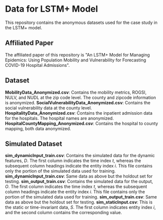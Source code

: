 # Data for LSTM+ Model

This repository contains the anonymous datasets used for the case study in the LSTM+ model.

## Affiliated Paper

The affiliated paper of this repository is "An LSTM+ Model for Managing Epidemics: Using Population Mobility and Vulnerability for Forecasting COVID-19 Hospital Admissions".

## Dataset

**MobilityData_Anonymized.csv**: Contains the mobility metrics, ROGSI, NULV, and NUDL at the zip code level. The county and zipcode information is anonymized.
**SocialVulnerabilityData_Anonymized.csv**: Contains the social vulnerability data at the county level.
**HospitalityData_Anonymized.csv**: Contains the inpatient admission data for the hospitals. The hospital names are anonymized.
**HospitalCountyMapping_Anonymized.csv**: Contains the hospital to county mapping, both data anonymized.

## Simulated Dataset

**sim_dynamicInput_train.csv**: Contains the simulated data for the dynamic features, *D*. The first column indicates the time index *t*, whereas the subsequent column headings indicate the entity index *i*. This file contains only the portion of the simulated data used for training.
**sim_dynamicInput_train.csv**: Same data as above but the holdout set for testing.
**sim_output_train.csv**: Contains the simulated data for the output, *O*. The first column indicates the time index *t*, whereas the subsequent column headings indicate the entity index *i*. This file contains only the portion of the simulated data used for training.
**sim_output_train.csv**: Same data as above but the holdout set for testing.
**sim_staticInput.csv**: This is the static or time-invariant data, *S*. The first column indicates entity index *i*, and the second column contains the corresponding value.
